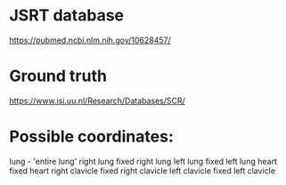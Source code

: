 # JSRT database
 https://pubmed.ncbi.nlm.nih.gov/10628457/

# Ground truth
 https://www.isi.uu.nl/Research/Databases/SCR/

# Possible coordinates:
 lung - 'entire lung'
 right lung fixed
 right lung
 left lung fixed
 left lung
 heart fixed
 heart
 right clavicle fixed
 right clavicle
 left clavicle fixed
 left clavicle
